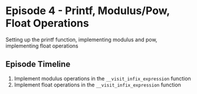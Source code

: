 # Episode 4 - Printf, Modulus/Pow, Float Operations
Setting up the printf function, implementing modulus and pow, implementing float operations

## Episode Timeline
1. Implement modulus operations in the `__visit_infix_expression` function
2. Implement float operations in the `__visit_infix_expression` function
